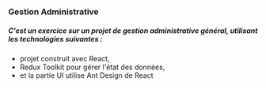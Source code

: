 ### Gestion Administrative
##### C'est un exercice sur un projet de gestion administrative général, utilisant les technologies suivantes : 
- projet construit avec React, 
- Redux Toolkit pour gérer l'état des données, 
- et la partie UI utilise Ant Design de React